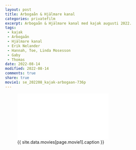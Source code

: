 ```yaml
---
layout: post
title: Arbogaån & Hjälmare kanal
categories: privatefilm
excerpt: Arbogaån & Hjälmare kanal med kajak augusti 2022.
tags:
 - kajak
 - Arbogaån
 - Hjälmare kanal
 - Erik Nelander
 - Hannah, Toe, Linda Mosesson
 - Gaby
 - Thomas
date: 2022-08-14
modified: 2022-08-14
comments: true
share: true
movie1: se_202208_kajak-arbogaan-736p
---
```


<figure>
<iframe src="{{ site.commonurl }}/movies/{{ site.data.movies[page.movie1].file }}" width="{{ site.data.movies[page.movie1].width }}" height="{{ site.data.movies[page.movie1].height }}" frameborder="0">
</iframe>
<figcaption> {{ site.data.movies[page.movie1].caption }} </figcaption>
</figure>
